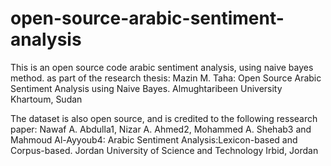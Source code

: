 # open-source-arabic-sentiment-analysis

This is an open source code arabic sentiment analysis, using naive bayes method.
as part of the research thesis:
Mazin M. Taha:
Open Source Arabic Sentiment Analysis using Naive Bayes.
Almughtaribeen University
Khartoum, Sudan

The dataset is also open source, and is credited to the following ressearch paper:
Nawaf A. Abdulla1, Nizar A. Ahmed2, Mohammed A. Shehab3 and Mahmoud Al-Ayyoub4:
Arabic Sentiment Analysis:Lexicon-based and Corpus-based.
Jordan University of Science and Technology
Irbid, Jordan

